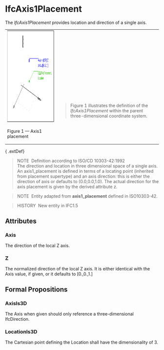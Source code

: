 # IfcAxis1Placement

The _IfcAxis1Placement_ provides location and direction of a single axis.

<table>
 <tr>
  <td><img src="../../../../figures/ifcaxis1placement-layout1.gif" alt="axis1 placement" width="400" height="300" border="0">
  </td>
  <td style="vertical-align:bottom"><blockquote class="note">
   Figure 1 illustrates the definition of the <em>IfcAxis1Placement</em> within the parent three-dimensional coordinate system.
   </blockquote>
  </td>
 </tr>
 <tr>
  <td><p class="figure">Figure 1 &mdash; Axis1 placement</p>
  </td>
 </tr>
</table>

{ .extDef}
> NOTE&nbsp; Definition according to ISO/CD 10303-42:1992  
> The direction and location in three dimensional space of a single axis. An axis1_placement is defined in terms of a locating point (inherited from placement supertype) and an axis direction: this is either the direction of axis or defaults to (0.0,0.0,1.0). The actual direction for the axis placement is given by the derived attribute z.

> NOTE&nbsp; Entity adapted from **axis1_placement** defined in ISO10303-42.

> HISTORY&nbsp; New entity in IFC1.5

## Attributes

### Axis
The direction of the local Z axis.

### Z
The normalized direction of the local Z axis. It is either identical with the Axis value, if given, or it defaults to [0.,0.,1.]

## Formal Propositions

### AxisIs3D
The Axis when given should only reference a three-dimensional IfcDirection.

### LocationIs3D
The Cartesian point defining the Location shall have the dimensionality of 3.
